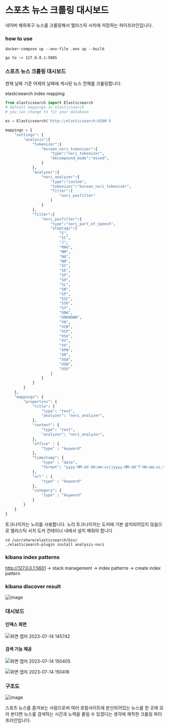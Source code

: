 # 스포츠 뉴스 크롤링 대시보드
네이버 해외축구 뉴스를 크롤링해서 엘라스틱 서치에 저장하는 파이프라인입니다.

### how to use
```shell
docker-compose up --env-file .env up --build

go to -> 127.0.0.1:5085
```
### 스포츠 뉴스 크롤링 대시보드
현재 날짜 기준 어제의 날짜에 게시된 뉴스 전체를 크롤링합니다.

elastcisearch index mapping
```python
from elasticsearch import Elasticsearch
# defualt mappings in elasticsearch
# you can change to fit your database

es = Elasticsearch('http://elasticsearch:9200')

mappings = {
    "settings": {
        "analysis":{
            "tokenizer":{
                "korean_nori_tokenizer":{
                    "type":"nori_tokenizer",
                    "decompound_mode":"mixed",
                }
            },
            "analyzer":{
                "nori_analyzer":{
                    "type":"custom",
                    "tokenizer":"korean_nori_tokenizer",
                    "filter":[
                        "nori_posfilter"    
                    ]
                }
            },
            "filter":{
                "nori_posfilter":{
                    "type":"nori_part_of_speech",
                    "stoptags":[
                        "E",
                        "IC",
                        "J",
                        "MAG",
                        "MM",
                        "NA",
                        "NR",
                        "SC",
                        "SE",
                        "SF",
                        "SH",
                        "SL",
                        "SN",
                        "SP",
                        "SSC",
                        "SSO",
                        "SY",
                        "UNA",
                        "UNKNOWN",
                        "VA",
                        "VCN",
                        "VCP",
                        "VSV",
                        "VV",
                        "VX",
                        "XPN",
                        "XR",
                        "XSA",
                        "XSN",
                        "XSV"
                    ]
                }
            }
        }
    },
    "mappings": {
        "properties": {
            "title": {
                "type": "text",
                "analyzer": "nori_analyzer",
            },
            "content": {
                "type": "text",
                "analyzer": "nori_analyzer",
            },
            "office" : {
                "type" : "keyword"
            },
            "timestamp": {
                "type" : "date",
                "format": "yyyy-MM-dd HH:mm:ss||yyyy-MM-dd'T'HH:mm:ss.SSSZ||epoch_millis"
            },
            "url" : {
                "type" : "keyword"
            },
            "category": {
                "type" : "keyword"
            }
        }
    }
}

```
토크나이저는 노리를 사용합니다.
노리 토크나이저는 도커에 기본 설치되어있지 않음으로 엘라스틱 서치 도커 컨테이너 내에서 설치 해줘야 합니다
```shell
cd /usr/share/elasticsearch/bin/
./elasticsearch-plugin install analysis-nori
```

### kibana index patterns
http://127.0.0.1:5601 -> stack management -> index patterns -> create index pattern

### kibana discover result
![image](https://github.com/HyoungSooo/sample_web_store_api/assets/86239441/b9e29fc0-5853-48f9-b4ee-18cdfd2fbdcf)


### 대시보드

#### 인덱스 화면
![화면 캡처 2023-07-14 145742](https://github.com/HyoungSooo/sports_news_dashboard/assets/86239441/dcad9ac3-92e1-414a-9347-99e73e53bb49)

#### 검색 기능 제공
![화면 캡처 2023-07-14 150405](https://github.com/HyoungSooo/sports_news_dashboard/assets/86239441/b3ea41e0-4357-46bd-afa7-7c4f43aae0d6)

![화면 캡처 2023-07-14 150416](https://github.com/HyoungSooo/sports_news_dashboard/assets/86239441/78ecdc92-3361-4bf9-9dfb-00bf12f156a0)


### 구조도
![image](https://github.com/HyoungSooo/sports_news_dashboard/assets/86239441/43f526f4-b54b-40c5-b60c-2386d2cc1568)


스포츠 뉴스를 즐겨보는 사람으로써 여러 포털사이트에 분산되어있는 뉴스를 한 곳에 모아 본다면 뉴스를 검색하는 시간과 노력을 줄일 수 있겠다는 생각에 제작한 크롤링 파이프라인입니다.
